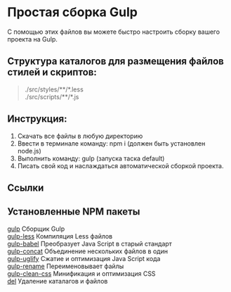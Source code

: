 # Простая сборка Gulp
С помощью этих файлов вы можете быстро настроить сборку вашего проекта на Gulp.

## Структура каталогов для размещения файлов стилей и скриптов:
>./src/styles/\*\*/\*.less  
>./src/scripts/\*\*/\*.js

## Инструкция:
1. Скачать все файлы в любую директорию
2. Ввести в терминале команду: npm i (должен быть установлен node.js)
3. Выполнить команду: gulp (запуска таска default)
4. Писать свой код и наслаждаться автоматической сборкой проекта.

## Ссылки

## Установленные NPM пакеты
[gulp](https://www.npmjs.com/package/gulp) Сборщик Gulp  
[gulp-less](https://www.npmjs.com/package/gulp-less) Компиляция Less файлов  
[gulp-babel](https://www.npmjs.com/package/gulp-babel) Преобразует Java Script в старый стандарт  
[gulp-concat](https://www.npmjs.com/package/gulp-concat) Объединение нескольких файлов в один  
[gulp-uglify](https://www.npmjs.com/package/gulp-uglify) Сжатие и оптимизация Java Script кода  
[gulp-rename](https://www.npmjs.com/package/gulp-rename) Переименовывает файлы  
[gulp-clean-css](https://www.npmjs.com/package/gulp-clean-css) Минификация и оптимизация CSS  
[del](https://www.npmjs.com/package/del) Удаление каталагов и файлов  
